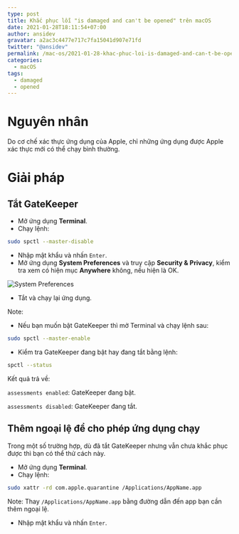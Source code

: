 ```yaml
---
type: post
title: Khắc phục lỗi "is damaged and can't be opened" trên macOS
date: 2021-01-28T18:11:54+07:00
author: ansidev
gravatar: a2ac3c4477e717c7fa15041d907e71fd
twitter: "@ansidev"
permalink: /mac-os/2021-01-28-khac-phuc-loi-is-damaged-and-can-t-be-opened-tren-mac-os/
categories:
  - macOS
tags:
  - damaged
  - opened
---
```

# Nguyên nhân

Do cơ chế xác thực ứng dụng của Apple, chỉ những ứng dụng được Apple xác thực mới có thể chạy bình thường.

# Giải pháp

## Tắt GateKeeper

- Mở ứng dụng **Terminal**.
- Chạy lệnh:

```bash
sudo spctl --master-disable
```

- Nhập mật khẩu và nhấn `Enter`.
- Mở ứng dụng **System Preferences** và truy cập **Security & Privacy**, kiểm tra xem có hiện mục **Anywhere** không, nếu hiện là OK.

<img class="medium-zoom" src="/uploads/2021/01/28/System_Preferences.png" alt="System Preferences" />

- Tắt và chạy lại ứng dụng.

Note:

- Nếu bạn muốn bật GateKeeper thì mở Terminal và chạy lệnh sau:

```bash
sudo spctl --master-enable
```

- Kiểm tra GateKeeper đang bật hay đang tắt bằng lệnh:

```bash
spctl --status
```

Kết quả trả về:

`assessments enabled`: GateKeeper đang bật.

`assessments disabled`: GateKeeper đang tắt.


## Thêm ngoại lệ để cho phép ứng dụng chạy

Trong một số trường hợp, dù đã tắt GateKeeper nhưng vẫn chưa khắc phục được thì bạn có thể thử cách này.

- Mở ứng dụng **Terminal**.
- Chạy lệnh:

```bash
sudo xattr -rd com.apple.quarantine /Applications/AppName.app
```

Note: Thay `/Applications/AppName.app` bằng đường dẫn đến app bạn cần thêm ngoại lệ.

- Nhập mật khẩu và nhấn `Enter`.


